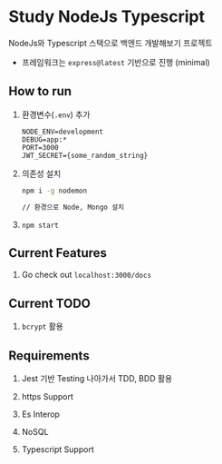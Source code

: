 
# Study NodeJs Typescript

NodeJs와 Typescript 스택으로 백엔드 개발해보기 프로젝트

- 프레임워크는 `express@latest` 기반으로 진행 (minimal)

## How to run

1. 환경변수(`.env`) 추가

    ```text
    NODE_ENV=development
    DEBUG=app:*
    PORT=3000
    JWT_SECRET={some_random_string}
    ```

2. 의존성 설치

    ```bash
    npm i -g nodemon

    // 환경으로 Node, Mongo 설치
    ```

3. `npm start`

## Current Features

1. Go check out `localhost:3000/docs`

## Current TODO

1. `bcrypt` 활용

## Requirements

1. Jest 기반 Testing 나아가서 TDD, BDD 활용

2. https Support

3. Es Interop

4. NoSQL

5. Typescript Support
